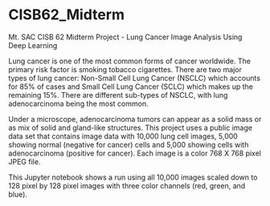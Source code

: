 # CISB62_Midterm
Mt. SAC CISB 62 Midterm Project - Lung Cancer Image Analysis Using Deep Learning

Lung cancer is one of the most common forms of cancer worldwide. The primary risk factor is smoking tobacco cigarettes. There are two major types of lung cancer: Non-Small Cell Lung Cancer (NSCLC) which accounts for 85% of cases and Small Cell Lung Cancer (SCLC) which makes up the remaining 15%. There are different sub-types of NSCLC, with lung adenocarcinoma being the most common.

Under a microscope, adenocarcinoma tumors can appear as a solid mass or as mix of solid and gland-like structures.
This project uses a public image data set that contains image data with 10,000 lung cell images, 5,000 showing normal (negative for cancer) cells and 5,000 showing cells with adenocarcinoma (positive for cancer). Each image is a color 768 X 768 pixel JPEG file.

This Jupyter notebook shows a run using all 10,000 images scaled down to 128 pixel by 128 pixel images with three color channels (red, green, and blue).
